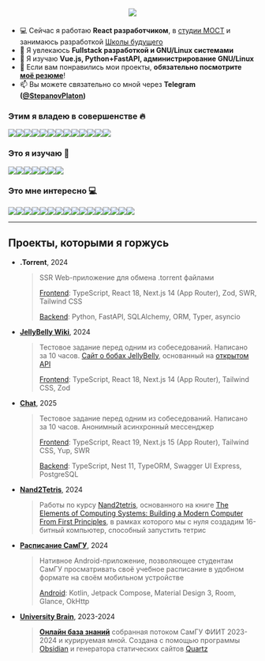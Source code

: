 <h1 align="center">
  <img src="https://readme-typing-svg.demolab.com/?lines=Привет+✋,+я+Платон;Приятно+познакомиться!&size=30&color=FFFFFF&center=true&duration=2000&pause=2000&height=50">
</h1>

- 💻 Сейчас я работаю **React разработчиком**, в [студии МОСТ](https://web-most.ru) и занимаюсь разработкой [Школы будущего](https://schoolofthefuture.ru)
- 🔭 Я увлекаюсь **Fullstack разработкой и GNU/Linux системами**
- 🌱 Я изучаю **Vue.js, Python+FastAPI, администрирование GNU/Linux**
- 📄 Если вам понравились мои проекты, **обязательно посмотрите [моё резюме](https://samara.hh.ru/resume/15c78a92ff09c786890039ed1f6f7474704952)**!
- 📫 Вы можете связательно со мной через **Telegram ([@StepanovPlaton](https://t.me/StepanovPlaton))**

### Этим я владею в совершенстве 🔥
<div style="display:flex; flex-wrap: wrap;">
  <img src="https://ziadoua.github.io/m3-Markdown-Badges/badges/HTML/html1.svg">
  <img src="https://ziadoua.github.io/m3-Markdown-Badges/badges/CSS/css1.svg">
  <img src="https://ziadoua.github.io/m3-Markdown-Badges/badges/Javascript/javascript1.svg">
  <img src="https://ziadoua.github.io/m3-Markdown-Badges/badges/TypeScript/typescript1.svg">
  <img src="https://ziadoua.github.io/m3-Markdown-Badges/badges/React/react1.svg">
  <img src="https://ziadoua.github.io/m3-Markdown-Badges/badges/NextJS/nextjs1.svg">
  <img src="https://ziadoua.github.io/m3-Markdown-Badges/badges/ViteJS/vitejs1.svg">
  <img src="https://ziadoua.github.io/m3-Markdown-Badges/badges/Sass/sass1.svg">
  <img src="https://ziadoua.github.io/m3-Markdown-Badges/badges/TailwindCSS/tailwindcss1.svg">
  <img src="https://ziadoua.github.io/m3-Markdown-Badges/badges/Prettier/prettier1.svg">
  <img src="https://ziadoua.github.io/m3-Markdown-Badges/badges/VisualStudioCode/visualstudiocode1.svg">
  <img src="https://ziadoua.github.io/m3-Markdown-Badges/badges/Git/git1.svg">
  <img src="https://ziadoua.github.io/m3-Markdown-Badges/badges/Obsidian/obsidian1.svg">
</div>

### Это я изучаю 🌱
<div style="display:flex; flex-wrap: wrap;">
  <img src="https://ziadoua.github.io/m3-Markdown-Badges/badges/Vue/vue1.svg">
  <img src="https://ziadoua.github.io/m3-Markdown-Badges/badges/Python/python1.svg">
  <img src="https://ziadoua.github.io/m3-Markdown-Badges/badges/FastAPI/fastapi1.svg">
  <img src="https://ziadoua.github.io/m3-Markdown-Badges/badges/PostgreSQL/postgresql1.svg">
  <img src="https://ziadoua.github.io/m3-Markdown-Badges/badges/Docker/docker1.svg">
  <img src="https://ziadoua.github.io/m3-Markdown-Badges/badges/Arch/arch1.svg">
  <img src="https://ziadoua.github.io/m3-Markdown-Badges/badges/Neovim/neovim1.svg">
</div>

### Это мне интересно 💻
<div style="display:flex; flex-wrap: wrap;">
  <img src="https://ziadoua.github.io/m3-Markdown-Badges/badges/Astro/astro1.svg">
  <img src="https://ziadoua.github.io/m3-Markdown-Badges/badges/Angular/angular1.svg">
  <img src="https://ziadoua.github.io/m3-Markdown-Badges/badges/NestJS/nestjs1.svg">
  <img src="https://ziadoua.github.io/m3-Markdown-Badges/badges/MySQL/mysql1.svg">
  <img src="https://ziadoua.github.io/m3-Markdown-Badges/badges/SQLite/sqlite1.svg">
  <img src="https://ziadoua.github.io/m3-Markdown-Badges/badges/CSharp/csharp1.svg">
  <img src="https://ziadoua.github.io/m3-Markdown-Badges/badges/C/c1.svg">
  <img src="https://ziadoua.github.io/m3-Markdown-Badges/badges/C++/c++1.svg">
  <img src="https://ziadoua.github.io/m3-Markdown-Badges/badges/Rust/rust1.svg">
  <img src="https://ziadoua.github.io/m3-Markdown-Badges/badges/Arduino/arduino1.svg">
  <img src="https://ziadoua.github.io/m3-Markdown-Badges/badges/RaspberryPI/raspberrypi1.svg">
  <img src="https://ziadoua.github.io/m3-Markdown-Badges/badges/Android/android1.svg">
  <img src="https://ziadoua.github.io/m3-Markdown-Badges/badges/Kotlin/kotlin1.svg">
  <img src="https://ziadoua.github.io/m3-Markdown-Badges/badges/Dart/dart1.svg">
  <img src="https://ziadoua.github.io/m3-Markdown-Badges/badges/Flutter/flutter1.svg">
  <img src="https://ziadoua.github.io/m3-Markdown-Badges/badges/Linux/linux1.svg">
</div>

---

## Проекты, которыми я горжусь

- **.Torrent**, 2024
  > SSR Web-приложение для обмена .torrent файлами
  > 
  > [Frontend](https://github.com/StepanovPlaton/torrent_frontend): TypeScript, React 18, Next.js 14 (App Router), Zod, SWR, Tailwind CSS
  >
  > [Backend](https://github.com/StepanovPlaton/torrent_backend): Python, FastAPI, SQLAlchemy, ORM, Typer, asyncio
- **[JellyBelly Wiki](https://github.com/StepanovPlaton/jelly_belly_wiki)**, 2024
  > Тестовое задание перед одним из собеседований. Написано за 10 часов. [Сайт о бобах JellyBelly](https://jelly-belly-wiki.vercel.app/), основанный на [открытом API](https://jelly-belly-wiki.netlify.app/)
  >
  > [Frontend](https://github.com/StepanovPlaton/jelly_belly_wiki): TypeScript, React 18, Next.js 14 (App Router), Tailwind CSS, Zod
- **[Chat](https://github.com/StepanovPlaton/Chat)**, 2025
  > Тестовое задание перед одним из собеседований. Написано за 10 часов. Анонимный асинхронный мессенджер
  >
  > [Frontend](https://github.com/StepanovPlaton/Chat/tree/main/frontend): TypeScript, React 19, Next.js 15 (App Router), Tailwind CSS, Yup, SWR
  > 
  > [Backend](https://github.com/StepanovPlaton/Chat/tree/main/backend): TypeScript, Nest 11, TypeORM, Swagger UI Express, PostgreSQL
- **[Nand2Tetris](https://github.com/StepanovPlaton/Nand2Tetris)**, 2024
  > Работы по курсу [Nand2tetris](https://www.nand2tetris.org/), основанного на книге [The Elements of Computing Systems: Building a Modern Computer From First Principles](https://cmls-global.com/wp-content/uploads/2021/08/The-elements-of-computing-systems-building-a-modern-computer.pdf), в рамках которого мы с нуля создадим 16-битный компьютер, способный запустить тетрис
- **[Расписание СамГУ](https://github.com/StepanovPlaton/SSAU_Schedule)**, 2024
  > Нативное Android-приложение, позволяющее студентам СамГУ просматривать своё учебное расписание в удобном формате на своём мобильном устройстве
  >
  > [Android](https://github.com/StepanovPlaton/SSAU_Schedule): Kotlin, Jetpack Compose, Material Design 3, Room, Glance, OkHttp
- **[University Brain](https://github.com/StepanovPlaton/university_brain)**, 2023-2024
  > **[Онлайн база знаний](https://stepanovplaton.github.io/university_brain_2023_01/)** собранная потоком СамГУ ФИИТ 2023-2024 и курируемая мной. Создана с помощью программы [Obsidian](https://obsidian.md/) и генератора статических сайтов [Quartz](https://quartz.jzhao.xyz)

